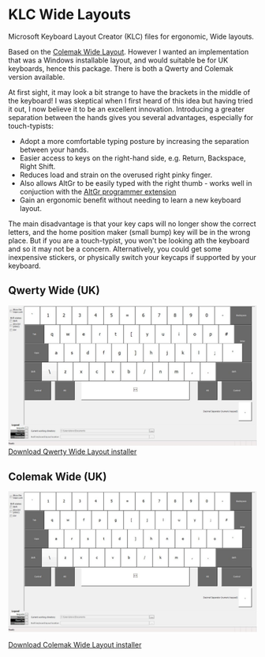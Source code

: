 KLC Wide Layouts
================

Microsoft Keyboard Layout Creator (KLC) files for ergonomic, Wide layouts.

Based on the [Colemak Wide Layout](http://forum.colemak.com/viewtopic.php?id=839). However I wanted an implementation that was a Windows installable layout, and would suitable be for UK keyboards, hence this package. There is both a Qwerty and Colemak version available.

At first sight, it may look a bit strange to have the brackets in the middle of the keyboard! I was skeptical when I first heard of this idea but having tried it out, I now believe it to be an excellent innovation. Introducing a greater separation between the hands gives you several advantages, especially for touch-typists:

- Adopt a more comfortable typing posture by increasing the separation between your hands.
- Easier access to keys on the right-hand side, e.g. Return, Backspace, Right Shift.
- Reduces load and strain on the overused right pinky finger.
- Also allows AltGr to be easily typed with the right thumb - works well in conjuction with the [AltGr programmer extension](../AltGr/)
- Gain an ergonomic benefit without needing to learn a new keyboard layout.

The main disadvantage is that your key caps will no longer show the correct letters, and the home position maker (small bump) key will be in the wrong place. But if you are a touch-typist, you won't be looking ath the keyboard and so it may not be a concern. Alternatively, you could get some inexpensive stickers, or physically switch your keycaps if supported by your keyboard.

## Qwerty Wide (UK)

![Qwerty Wide Layout](qwerty_wide_uk/qw_w_uk.jpg)
[Download Qwerty Wide Layout installer](qwerty_wide_uk/qw_w_uk.zip?raw=true)

## Colemak Wide (UK)

![Colemak Wide Layout](colemak_wide_uk/ck_w_uk.jpg)

[Download Colemak Wide Layout installer](colemak_wide_uk/ck_w_uk.zip?raw=true)

